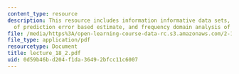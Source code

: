 ```yaml
---
content_type: resource
description: This resource includes information informative data sets, consistency
  of prediction error based estimate, and frequency domain analysis of consistency.
file: /media/https%3A/open-learning-course-data-rc.s3.amazonaws.com/2-160-identification-estimation-and-learning-spring-2006/0d59b46bd204f1da36492bfcc11c6007_lecture_18_2.pdf
file_type: application/pdf
resourcetype: Document
title: lecture_18_2.pdf
uid: 0d59b46b-d204-f1da-3649-2bfcc11c6007
---
```

